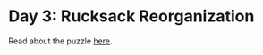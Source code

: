 # Day 3: Rucksack Reorganization

Read about the puzzle [here](https://adventofcode.com/2022/day/3).
